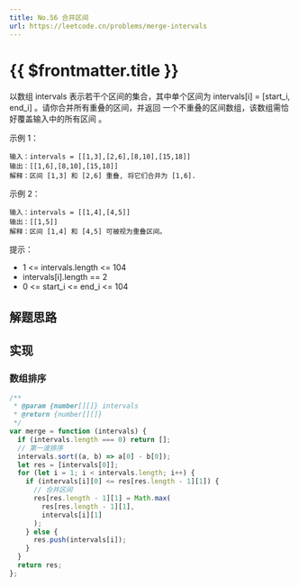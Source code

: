 ```yaml
---
title: No.56 合并区间
url: https://leetcode.cn/problems/merge-intervals
---
```


# <a class='!no-underline' :href="$frontmatter.url" target="_blank">{{ $frontmatter.title }}</a>

以数组 intervals 表示若干个区间的集合，其中单个区间为 intervals\[i\] = \[start_i, end_i\] 。请你合并所有重叠的区间，并返回 一个不重叠的区间数组，该数组需恰好覆盖输入中的所有区间 。

示例 1：

```text
输入：intervals = [[1,3],[2,6],[8,10],[15,18]]
输出：[[1,6],[8,10],[15,18]]
解释：区间 [1,3] 和 [2,6] 重叠, 将它们合并为 [1,6].
```

示例 2：

```text
输入：intervals = [[1,4],[4,5]]
输出：[[1,5]]
解释：区间 [1,4] 和 [4,5] 可被视为重叠区间。
```

提示：

- 1 <= intervals.length <= 104
- intervals\[i\].length == 2
- 0 <= start_i <= end_i <= 104

## 解题思路

## 实现

### 数组排序

```js
/**
 * @param {number[][]} intervals
 * @return {number[][]}
 */
var merge = function (intervals) {
  if (intervals.length === 0) return [];
  // 第一波排序
  intervals.sort((a, b) => a[0] - b[0]);
  let res = [intervals[0]];
  for (let i = 1; i < intervals.length; i++) {
    if (intervals[i][0] <= res[res.length - 1][1]) {
      // 合并区间
      res[res.length - 1][1] = Math.max(
        res[res.length - 1][1],
        intervals[i][1]
      );
    } else {
      res.push(intervals[i]);
    }
  }
  return res;
};
```
